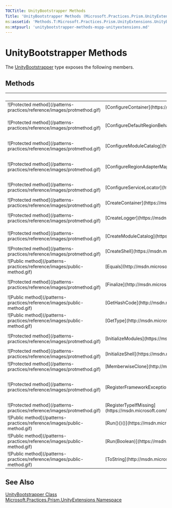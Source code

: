 ```yaml
---
TOCTitle: UnityBootstrapper Methods
Title: 'UnityBootstrapper Methods (Microsoft.Practices.Prism.UnityExtensions)'
ms:assetid: 'Methods.T:Microsoft.Practices.Prism.UnityExtensions.UnityBootstrapper'
ms:mtpsurl: 'unitybootstrapper-methods-mspp-unityextensions.md'
---
```



# UnityBootstrapper Methods

The [UnityBootstrapper](https://msdn.microsoft.com/library/microsoft.practices.prism.unityextensions.unitybootstrapper) type exposes the following members.

## Methods

<table>

<thead>
<tr class="header">
<th> </th>
<th>Name</th>
<th>Description</th>
</tr>
</thead>
<tbody>
<tr class="odd">
<td>![Protected method](/patterns-practices/reference/images/protmethod.gif)</td>
<td>[ConfigureContainer](https://msdn.microsoft.com/library/microsoft.practices.prism.unityextensions.unitybootstrapper.configurecontainer)</td>
<td><div class="summary">
Configures the IUnityContainer. May be overwritten in a derived class to add specific type mappings required by the application.
</div></td>
</tr>
<tr class="even">
<td>![Protected method](/patterns-practices/reference/images/protmethod.gif)</td>
<td>[ConfigureDefaultRegionBehaviors](https://msdn.microsoft.com/library/microsoft.practices.prism.bootstrapper.configuredefaultregionbehaviors)</td>
<td><div class="summary">
Configures the [IRegionBehaviorFactory](https://msdn.microsoft.com/library/microsoft.practices.prism.regions.iregionbehaviorfactory). This will be the list of default behaviors that will be added to a region.
</div>
(Inherited from [Bootstrapper](https://msdn.microsoft.com/library/microsoft.practices.prism.bootstrapper).)</td>
</tr>
<tr class="odd">
<td>![Protected method](/patterns-practices/reference/images/protmethod.gif)</td>
<td>[ConfigureModuleCatalog](https://msdn.microsoft.com/library/microsoft.practices.prism.bootstrapper.configuremodulecatalog)</td>
<td><div class="summary">
Configures the [IModuleCatalog](https://msdn.microsoft.com/library/microsoft.practices.prism.modularity.imodulecatalog) used by Prism.
</div>
(Inherited from [Bootstrapper](https://msdn.microsoft.com/library/microsoft.practices.prism.bootstrapper).)</td>
</tr>
<tr class="even">
<td>![Protected method](/patterns-practices/reference/images/protmethod.gif)</td>
<td>[ConfigureRegionAdapterMappings](https://msdn.microsoft.com/library/microsoft.practices.prism.bootstrapper.configureregionadaptermappings)</td>
<td><div class="summary">
Configures the default region adapter mappings to use in the application, in order to adapt UI controls defined in XAML to use a region and register it automatically. May be overwritten in a derived class to add specific mappings required by the application.
</div>
(Inherited from [Bootstrapper](https://msdn.microsoft.com/library/microsoft.practices.prism.bootstrapper).)</td>
</tr>
<tr class="odd">
<td>![Protected method](/patterns-practices/reference/images/protmethod.gif)</td>
<td>[ConfigureServiceLocator](https://msdn.microsoft.com/library/microsoft.practices.prism.unityextensions.unitybootstrapper.configureservicelocator)</td>
<td><div class="summary">
Configures the LocatorProvider for the ServiceLocator.
</div>
(Overrides [Bootstrapper..::.ConfigureServiceLocator()()()](https://msdn.microsoft.com/library/microsoft.practices.prism.bootstrapper.configureservicelocator).)</td>
</tr>
<tr class="even">
<td>![Protected method](/patterns-practices/reference/images/protmethod.gif)</td>
<td>[CreateContainer](https://msdn.microsoft.com/library/microsoft.practices.prism.unityextensions.unitybootstrapper.createcontainer)</td>
<td><div class="summary">
Creates the IUnityContainer that will be used as the default container.
</div></td>
</tr>
<tr class="odd">
<td>![Protected method](/patterns-practices/reference/images/protmethod.gif)</td>
<td>[CreateLogger](https://msdn.microsoft.com/library/microsoft.practices.prism.bootstrapper.createlogger)</td>
<td><div class="summary">
Create the [ILoggerFacade](https://msdn.microsoft.com/library/microsoft.practices.prism.logging.iloggerfacade) used by the bootstrapper.
</div>
(Inherited from [Bootstrapper](https://msdn.microsoft.com/library/microsoft.practices.prism.bootstrapper).)</td>
</tr>
<tr class="even">
<td>![Protected method](/patterns-practices/reference/images/protmethod.gif)</td>
<td>[CreateModuleCatalog](https://msdn.microsoft.com/library/microsoft.practices.prism.bootstrapper.createmodulecatalog)</td>
<td><div class="summary">
Creates the [IModuleCatalog](https://msdn.microsoft.com/library/microsoft.practices.prism.modularity.imodulecatalog) used by Prism.
</div>
(Inherited from [Bootstrapper](https://msdn.microsoft.com/library/microsoft.practices.prism.bootstrapper).)</td>
</tr>
<tr class="odd">
<td>![Protected method](/patterns-practices/reference/images/protmethod.gif)</td>
<td>[CreateShell](https://msdn.microsoft.com/library/microsoft.practices.prism.bootstrapper.createshell)</td>
<td><div class="summary">
Creates the shell or main window of the application.
</div>
(Inherited from [Bootstrapper](https://msdn.microsoft.com/library/microsoft.practices.prism.bootstrapper).)</td>
</tr>
<tr class="even">
<td>![Public method](/patterns-practices/reference/images/public-method.gif)</td>
<td>[Equals](http://msdn.microsoft.com/en-us/library/bsc2ak47)</td>
<td><div class="summary">
Determines whether the specified [Object](http://msdn.microsoft.com/en-us/library/e5kfa45b) is equal to the current [Object](http://msdn.microsoft.com/en-us/library/e5kfa45b).
</div>
(Inherited from [Object](http://msdn.microsoft.com/en-us/library/e5kfa45b).)</td>
</tr>
<tr class="odd">
<td>![Protected method](/patterns-practices/reference/images/protmethod.gif)</td>
<td>[Finalize](http://msdn.microsoft.com/en-us/library/4k87zsw7)</td>
<td><div class="summary">
Allows an object to try to free resources and perform other cleanup operations before it is reclaimed by garbage collection.
</div>
(Inherited from [Object](http://msdn.microsoft.com/en-us/library/e5kfa45b).)</td>
</tr>
<tr class="even">
<td>![Public method](/patterns-practices/reference/images/public-method.gif)</td>
<td>[GetHashCode](http://msdn.microsoft.com/en-us/library/zdee4b3y)</td>
<td><div class="summary">
Serves as a hash function for a particular type.
</div>
(Inherited from [Object](http://msdn.microsoft.com/en-us/library/e5kfa45b).)</td>
</tr>
<tr class="odd">
<td>![Public method](/patterns-practices/reference/images/public-method.gif)</td>
<td>[GetType](http://msdn.microsoft.com/en-us/library/dfwy45w9)</td>
<td><div class="summary">
Gets the [Type](http://msdn.microsoft.com/en-us/library/42892f65) of the current instance.
</div>
(Inherited from [Object](http://msdn.microsoft.com/en-us/library/e5kfa45b).)</td>
</tr>
<tr class="even">
<td>![Protected method](/patterns-practices/reference/images/protmethod.gif)</td>
<td>[InitializeModules](https://msdn.microsoft.com/library/microsoft.practices.prism.unityextensions.unitybootstrapper.initializemodules)</td>
<td><div class="summary">
Initializes the modules. May be overwritten in a derived class to use a custom Modules Catalog
</div>
(Overrides [Bootstrapper..::.InitializeModules()()()](https://msdn.microsoft.com/library/microsoft.practices.prism.bootstrapper.initializemodules).)</td>
</tr>
<tr class="odd">
<td>![Protected method](/patterns-practices/reference/images/protmethod.gif)</td>
<td>[InitializeShell](https://msdn.microsoft.com/library/microsoft.practices.prism.bootstrapper.initializeshell)</td>
<td><div class="summary">
Initializes the shell.
</div>
(Inherited from [Bootstrapper](https://msdn.microsoft.com/library/microsoft.practices.prism.bootstrapper).)</td>
</tr>
<tr class="even">
<td>![Protected method](/patterns-practices/reference/images/protmethod.gif)</td>
<td>[MemberwiseClone](http://msdn.microsoft.com/en-us/library/57ctke0a)</td>
<td><div class="summary">
Creates a shallow copy of the current [Object](http://msdn.microsoft.com/en-us/library/e5kfa45b).
</div>
(Inherited from [Object](http://msdn.microsoft.com/en-us/library/e5kfa45b).)</td>
</tr>
<tr class="odd">
<td>![Protected method](/patterns-practices/reference/images/protmethod.gif)</td>
<td>[RegisterFrameworkExceptionTypes](https://msdn.microsoft.com/library/microsoft.practices.prism.unityextensions.unitybootstrapper.registerframeworkexceptiontypes)</td>
<td><div class="summary">
Registers in the IUnityContainer the [Type](http://msdn.microsoft.com/en-us/library/42892f65) of the Exceptions that are not considered root exceptions by the [ExceptionExtensions](https://msdn.microsoft.com/library/microsoft.practices.prism.exceptionextensions).
</div>
(Overrides [Bootstrapper..::.RegisterFrameworkExceptionTypes()()()](https://msdn.microsoft.com/library/microsoft.practices.prism.bootstrapper.registerframeworkexceptiontypes).)</td>
</tr>
<tr class="even">
<td>![Protected method](/patterns-practices/reference/images/protmethod.gif)</td>
<td>[RegisterTypeIfMissing](https://msdn.microsoft.com/library/microsoft.practices.prism.unityextensions.unitybootstrapper.registertypeifmissing(system.type%2csystem.type%2csystem.boolean))</td>
<td><div class="summary">
Registers a type in the container only if that type was not already registered.
</div></td>
</tr>
<tr class="odd">
<td>![Public method](/patterns-practices/reference/images/public-method.gif)</td>
<td>[Run()()()](https://msdn.microsoft.com/library/microsoft.practices.prism.bootstrapper.run)</td>
<td><div class="summary">
Runs the bootstrapper process.
</div>
(Inherited from [Bootstrapper](https://msdn.microsoft.com/library/microsoft.practices.prism.bootstrapper).)</td>
</tr>
<tr class="even">
<td>![Public method](/patterns-practices/reference/images/public-method.gif)</td>
<td>[Run(Boolean)](https://msdn.microsoft.com/library/microsoft.practices.prism.unityextensions.unitybootstrapper.run(system.boolean))</td>
<td><div class="summary">
Run the bootstrapper process.
</div>
(Overrides [Bootstrapper..::.Run(Boolean)](https://msdn.microsoft.com/library/microsoft.practices.prism.bootstrapper.run(system.boolean)).)</td>
</tr>
<tr class="odd">
<td>![Public method](/patterns-practices/reference/images/public-method.gif)</td>
<td>[ToString](http://msdn.microsoft.com/en-us/library/7bxwbwt2)</td>
<td><div class="summary">
Returns a string that represents the current object.
</div>
(Inherited from [Object](http://msdn.microsoft.com/en-us/library/e5kfa45b).)</td>
</tr>
</tbody>
</table>

## See Also

[UnityBootstrapper Class](https://msdn.microsoft.com/library/microsoft.practices.prism.unityextensions.unitybootstrapper)  
[Microsoft.Practices.Prism.UnityExtensions Namespace](https://msdn.microsoft.com/library/microsoft.practices.prism.unityextensions)  